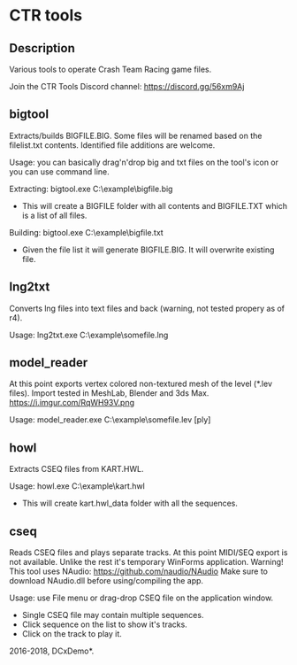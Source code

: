 # CTR tools

## Description
Various tools to operate Crash Team Racing game files.

Join the CTR Tools Discord channel: https://discord.gg/56xm9Aj


## bigtool
Extracts/builds BIGFILE.BIG. Some files will be renamed based on the filelist.txt contents. Identified file additions are welcome.

Usage: you can basically drag'n'drop big and txt files on the tool's icon or you can use command line.

Extracting: bigtool.exe C:\example\bigfile.big
* This will create a BIGFILE folder with all contents and BIGFILE.TXT which is a list of all files.

Building: bigtool.exe C:\example\bigfile.txt
* Given the file list it will generate BIGFILE.BIG. It will overwrite existing file.


## lng2txt
Converts lng files into text files and back (warning, not tested propery as of r4).

Usage: lng2txt.exe C:\example\somefile.lng


## model_reader
At this point exports vertex colored non-textured mesh of the level (\*.lev files). Import tested in MeshLab, Blender and 3ds Max.
https://i.imgur.com/RqWH93V.png

Usage: model_reader.exe C:\example\somefile.lev \[ply]


## howl
Extracts CSEQ files from KART.HWL.

Usage: howl.exe C:\example\kart.hwl
* This will create kart.hwl_data folder with all the sequences.


## cseq
Reads CSEQ files and plays separate tracks. At this point MIDI/SEQ export is not available. Unlike the rest it's temporary WinForms application. Warning! This tool uses NAudio: https://github.com/naudio/NAudio Make sure to download NAudio.dll before using/compiling the app.

Usage: use File menu or drag-drop CSEQ file on the application window.
* Single CSEQ file may contain multiple sequences.
* Click sequence on the list to show it's tracks.
* Click on the track to play it.


2016-2018, DCxDemo*.
